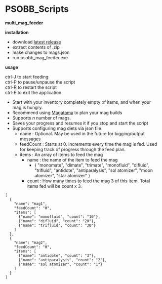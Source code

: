 # PSOBB_Scripts

**multi_mag_feeder**

**installation**

- download [latest release](https://github.com/mattlokk/PSOBB_Scripts/releases/tag/v0.1)
- extract contents of .zip
- make changes to mags.json
- run psobb_mag_feeder.exe

**usage**

ctrl-J to start feeding  
ctrl-P to pause/unpause the script  
ctrl-R to restart the script  
ctrl-E to exit the application
 
 - Start with your inventory completely empty of items, and when your mag is hungry.
 - Recommend using [Magatama](https://www.pioneer2.net/community/threads/magatama-a-modern-mag-planner-calculator-beta-9.4552/) to plan your mag builds 
 - Supports *n* number of mags.
 - Saves your progress and resumes it if you stop and start the script
 - Supports configuring mag diets via json file
	- name : Optional. May be used in the future for logging/output messages
	- feedCount : Starts at 0. Increments every time the mag is fed. Used for keeping track of progress through the feed plan. 
	- items : An array of items to feed the mag
		- name : the name of the item to feed the mag 
			- { "monomate", "dimate", "trimate", "monofluid", "difluid", "trifluid", "antidote", "antiparalysis", "sol atomizer", "moon atomizer", "star atomizer" }
		- count : How many times to feed the mag 3 of this item. Total items fed will be count x 3.



~~~
[
  {
    "name": "mag1",
    "feedCount": "0",
    "items": [
      {"name": "monofluid", "count": "10"},
      {"name": "difluid", "count": "20"},
      {"name": "trifluid", "count": "30"}
    ]
  },
  {
    "name": "mag2",
    "feedCount": "0",
    "items": [
      {"name": "antidote", "count": "3"},
      {"name": "antiparalysis", "count": "2"},
      {"name": "sol atomizer", "count": "1"}
    ]
  }
]
~~~

